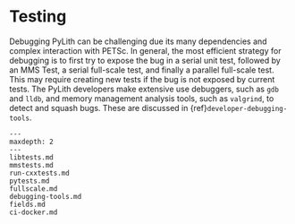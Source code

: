 # Testing

Debugging PyLith can be challenging due its many dependencies and complex interaction with PETSc.
In general, the most efficient strategy for debugging is to first try to expose the bug in a serial unit test, followed by an MMS Test, a serial full-scale test, and finally a parallel full-scale test.
This may require creating new tests if the bug is not exposed by current tests.
The PyLith developers make extensive use debuggers, such as `gdb` and `lldb`, and memory management analysis tools, such as `valgrind`, to detect and squash bugs. These are discussed in {ref}`developer-debugging-tools`.

```{toctree}
---
maxdepth: 2
---
libtests.md
mmstests.md
run-cxxtests.md
pytests.md
fullscale.md
debugging-tools.md
fields.md
ci-docker.md
```
